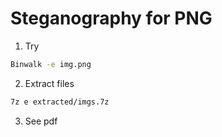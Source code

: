 # Steganography for PNG
1. Try
```bash
Binwalk -e img.png
```
2. Extract files
```bash
7z e extracted/imgs.7z  
```
3. See pdf
